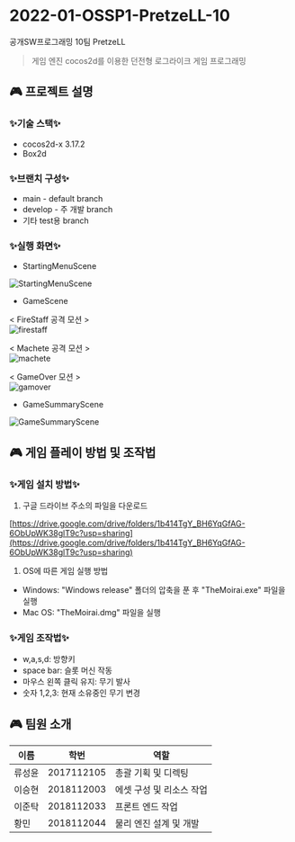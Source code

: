 # 2022-01-OSSP1-PretzeLL-10

공개SW프로그래밍 10팀 PretzeLL

> 게임 엔진 cocos2d를 이용한 던전형 로그라이크 게임 프로그래밍
> 

## 🎮 프로젝트 설명

### ✨기술 스택✨

- cocos2d-x 3.17.2
- Box2d

### ✨브랜치 구성✨

- main - default branch
- develop - 주 개발 branch
- 기타 test용 branch

### ✨실행 화면✨

- StartingMenuScene

![StartingMenuScene](https://github.com/CSID-DGU/2022-01-OSSP1-PretzeLL-10/blob/main/Img/Starting%20Menu%20Scene.png?raw=true)<br>

- GameScene

< FireStaff 공격 모션 ><br>
![firestaff](https://github.com/CSID-DGU/2022-01-OSSP1-PretzeLL-10/blob/main/Img/FireStaffAttack.gif?raw=true)

< Machete 공격 모션 ><br>
![machete](https://github.com/CSID-DGU/2022-01-OSSP1-PretzeLL-10/blob/main/Img/MacheteAttack.gif?raw=true)

< GameOver 모션 ><br>
![gamover](https://github.com/CSID-DGU/2022-01-OSSP1-PretzeLL-10/blob/main/Img/GameOverMotion.gif?raw=true)

- GameSummaryScene

![GameSummaryScene](https://github.com/CSID-DGU/2022-01-OSSP1-PretzeLL-10/blob/main/Img/Game%20Summary%20Scene.png?raw=true)

## 🎮 게임 플레이 방법 및 조작법

### ✨게임 설치 방법✨

1. 구글 드라이브 주소의 파일을 다운로드

[https://drive.google.com/drive/folders/1b414TgY_BH6YqGfAG-6ObUpWK38glT9c?usp=sharing](https://drive.google.com/drive/folders/1b414TgY_BH6YqGfAG-6ObUpWK38glT9c?usp=sharing)

1. OS에 따른 게임 실행 방법
- Windows: "Windows release" 폴더의 압축을 푼 후 "TheMoirai.exe" 파일을 실행
- Mac OS: "TheMoirai.dmg" 파일을 실행

### ✨게임 조작법✨

- w,a,s,d: 방향키
- space bar: 슬롯 머신 작동
- 마우스 왼쪽 클릭 유지: 무기 발사
- 숫자 1,2,3: 현재 소유중인 무기 변경

## 🎮 팀원 소개

| 이름 | 학번 | 역할 |
| --- | --- | --- |
| 류성윤 | 2017112105 | 총괄 기획 및 디렉팅 |
| 이승현 | 2018112003 | 에셋 구성 및 리소스 작업 |
| 이준탁 | 2018112033 | 프론트 엔드 작업 |
| 황민 | 2018112044 | 물리 엔진 설계 및 개발 |
